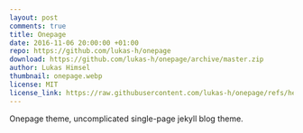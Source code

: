 ```yaml
---
layout: post
comments: true
title: Onepage
date: 2016-11-06 20:00:00 +01:00
repo: https://github.com/lukas-h/onepage
download: https://github.com/lukas-h/onepage/archive/master.zip
author: Lukas Himsel
thumbnail: onepage.webp
license: MIT
license_link: https://raw.githubusercontent.com/lukas-h/onepage/refs/heads/master/LICENSE
---
```


Onepage theme, uncomplicated single-page jekyll blog theme.
